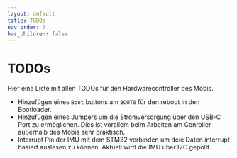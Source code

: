 ```yaml
---
layout: default
title: TODOs
nav_order: 7
has_children: false
---
```


# TODOs

Hier eine Liste mit allen TODOs für den Hardwarecontroller des Mobis.

- Hinzufügen eines `Boot` buttons am `BOOT0` für den reboot in den Bootloader.
- Hinzufügen eines Jumpers um die Stromversorgung über den USB-C Port zu ermöglichen.
  Dies ist vorallem beim Arbeiten am Conroller außerhalb des Mobis sehr praktisch.
- Interrupt Pin der IMU mit dem STM32 verbinden um deie Daten interrupt basiert auslesen zu können.
  Aktuell wird die IMU über I2C gepollt.
